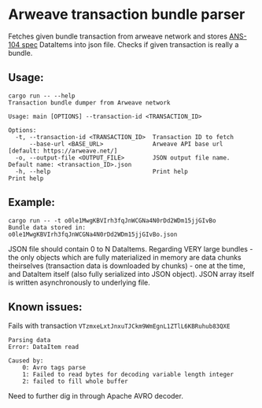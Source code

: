 # Arweave transaction bundle parser
Fetches given bundle transaction from arweave network and stores  [ANS-104 spec](https://github.com/ArweaveTeam/arweave-standards/blob/master/ans/ANS-104.md) DataItems into json file. Checks if given transaction is really a bundle.
## Usage:
```
cargo run -- --help
Transaction bundle dumper from Arweave network

Usage: main [OPTIONS] --transaction-id <TRANSACTION_ID>

Options:
  -t, --transaction-id <TRANSACTION_ID>  Transaction ID to fetch
      --base-url <BASE_URL>              Arweave API base url [default: https://arweave.net/]
  -o, --output-file <OUTPUT_FILE>        JSON output file name. Default name: <transaction_ID>.json
  -h, --help                             Print help                            Print help

```
## Example:
```
cargo run -- -t o0le1MwgKBVIrh3fqJnWCGNa4N0rDd2WDm15jjGIvBo
Bundle data stored in: o0le1MwgKBVIrh3fqJnWCGNa4N0rDd2WDm15jjGIvBo.json
```
JSON file should contain 0 to N DataItems. Regarding VERY large bundles - the only objects which are fully materialized in memory are data chunks theirselves (transaction data is downloaded by chunks) - one at the time, and DataItem itself (also fully serialized into JSON object). JSON array itself is written asynchronously to underlying file.

## Known issues:
Fails with transaction `VTzmxeLxtJnxuTJCkm9WmEgnL1ZTlL6KBRuhub83QXE`
```
Parsing data
Error: DataItem read

Caused by:
    0: Avro tags parse
    1: Failed to read bytes for decoding variable length integer
    2: failed to fill whole buffer
```
Need to further dig in through Apache AVRO decoder.
